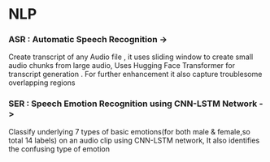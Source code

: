 # NLP

### ASR : Automatic Speech Recognition ->

Create transcript of any Audio file , it uses sliding window to create small audio chunks from large audio, Uses Hugging Face Transformer for transcript generation . For further enhancement it also capture troublesome overlapping regions


### SER : Speech Emotion Recognition using CNN-LSTM Network ->

Classify underlying 7 types of basic emotions(for both male & female,so total 14 labels) on an audio clip using CNN-LSTM network, It also identifies the confusing type of emotion
